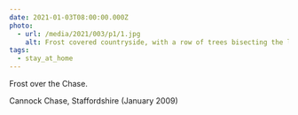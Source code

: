 ```yaml
---
date: 2021-01-03T08:00:00.000Z
photo:
  - url: /media/2021/003/p1/1.jpg
    alt: Frost covered countryside, with a row of trees bisecting the land.
tags:
  - stay_at_home
---
```


Frost over the Chase.

Cannock Chase, Staffordshire (January 2009)
